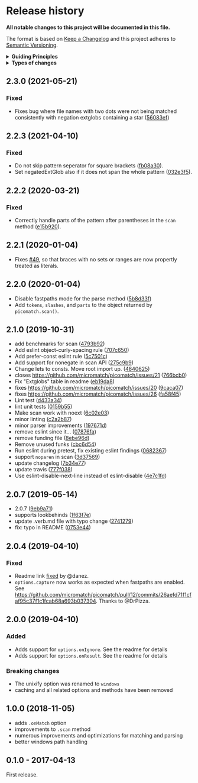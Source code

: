 # Release history

**All notable changes to this project will be documented in this file.**

The format is based on [Keep a Changelog](http://keepachangelog.com/en/1.0.0/)
and this project adheres to
[Semantic Versioning](http://semver.org/spec/v2.0.0.html).

<details>
  <summary><strong>Guiding Principles</strong></summary>

- Changelogs are for humans, not machines.
- There should be an entry for every single version.
- The same types of changes should be grouped.
- Versions and sections should be linkable.
- The latest version comes first.
- The release date of each versions is displayed.
- Mention whether you follow Semantic Versioning.

</details>

<details>
  <summary><strong>Types of changes</strong></summary>

Changelog entries are classified using the following labels _(from
[keep-a-changelog](http://keepachangelog.com/)_):

- `Added` for new features.
- `Changed` for changes in existing functionality.
- `Deprecated` for soon-to-be removed features.
- `Removed` for now removed features.
- `Fixed` for any bug fixes.
- `Security` in case of vulnerabilities.

</details>

## 2.3.0 (2021-05-21)

### Fixed

- Fixes bug where file names with two dots were not being matched consistently
  with negation extglobs containing a star
  ([56083ef](https://github.com/micromatch/picomatch/commit/56083ef))

## 2.2.3 (2021-04-10)

### Fixed

- Do not skip pattern seperator for square brackets
  ([fb08a30](https://github.com/micromatch/picomatch/commit/fb08a30)).
- Set negatedExtGlob also if it does not span the whole pattern
  ([032e3f5](https://github.com/micromatch/picomatch/commit/032e3f5)).

## 2.2.2 (2020-03-21)

### Fixed

- Correctly handle parts of the pattern after parentheses in the `scan` method
  ([e15b920](https://github.com/micromatch/picomatch/commit/e15b920)).

## 2.2.1 (2020-01-04)

- Fixes [#49](https://github.com/micromatch/picomatch/issues/49), so that braces
  with no sets or ranges are now propertly treated as literals.

## 2.2.0 (2020-01-04)

- Disable fastpaths mode for the parse method
  ([5b8d33f](https://github.com/micromatch/picomatch/commit/5b8d33f))
- Add `tokens`, `slashes`, and `parts` to the object returned by
  `picomatch.scan()`.

## 2.1.0 (2019-10-31)

- add benchmarks for scan
  ([4793b92](https://github.com/micromatch/picomatch/commit/4793b92))
- Add eslint object-curly-spacing rule
  ([707c650](https://github.com/micromatch/picomatch/commit/707c650))
- Add prefer-const eslint rule
  ([5c7501c](https://github.com/micromatch/picomatch/commit/5c7501c))
- Add support for nonegate in scan API
  ([275c9b9](https://github.com/micromatch/picomatch/commit/275c9b9))
- Change lets to consts. Move root import up.
  ([4840625](https://github.com/micromatch/picomatch/commit/4840625))
- closes https://github.com/micromatch/picomatch/issues/21
  ([766bcb0](https://github.com/micromatch/picomatch/commit/766bcb0))
- Fix "Extglobs" table in readme
  ([eb19da8](https://github.com/micromatch/picomatch/commit/eb19da8))
- fixes https://github.com/micromatch/picomatch/issues/20
  ([9caca07](https://github.com/micromatch/picomatch/commit/9caca07))
- fixes https://github.com/micromatch/picomatch/issues/26
  ([fa58f45](https://github.com/micromatch/picomatch/commit/fa58f45))
- Lint test ([d433a34](https://github.com/micromatch/picomatch/commit/d433a34))
- lint unit tests
  ([0159b55](https://github.com/micromatch/picomatch/commit/0159b55))
- Make scan work with noext
  ([6c02e03](https://github.com/micromatch/picomatch/commit/6c02e03))
- minor linting
  ([c2a2b87](https://github.com/micromatch/picomatch/commit/c2a2b87))
- minor parser improvements
  ([197671d](https://github.com/micromatch/picomatch/commit/197671d))
- remove eslint since it...
  ([07876fa](https://github.com/micromatch/picomatch/commit/07876fa))
- remove funding file
  ([8ebe96d](https://github.com/micromatch/picomatch/commit/8ebe96d))
- Remove unused funks
  ([cbc6d54](https://github.com/micromatch/picomatch/commit/cbc6d54))
- Run eslint during pretest, fix existing eslint findings
  ([0682367](https://github.com/micromatch/picomatch/commit/0682367))
- support `noparen` in scan
  ([3d37569](https://github.com/micromatch/picomatch/commit/3d37569))
- update changelog
  ([7b34e77](https://github.com/micromatch/picomatch/commit/7b34e77))
- update travis
  ([777f038](https://github.com/micromatch/picomatch/commit/777f038))
- Use eslint-disable-next-line instead of eslint-disable
  ([4e7c1fd](https://github.com/micromatch/picomatch/commit/4e7c1fd))

## 2.0.7 (2019-05-14)

- 2.0.7 ([9eb9a71](https://github.com/micromatch/picomatch/commit/9eb9a71))
- supports lookbehinds
  ([1f63f7e](https://github.com/micromatch/picomatch/commit/1f63f7e))
- update .verb.md file with typo change
  ([2741279](https://github.com/micromatch/picomatch/commit/2741279))
- fix: typo in README
  ([0753e44](https://github.com/micromatch/picomatch/commit/0753e44))

## 2.0.4 (2019-04-10)

### Fixed

- Readme link
  [fixed](https://github.com/micromatch/picomatch/pull/13/commits/a96ab3aa2b11b6861c23289964613d85563b05df)
  by @danez.
- `options.capture` now works as expected when fastpaths are enabled. See
  https://github.com/micromatch/picomatch/pull/12/commits/26aefd71f1cfaf95c37f1c1fcab68a693b037304.
  Thanks to @DrPizza.

## 2.0.0 (2019-04-10)

### Added

- Adds support for `options.onIgnore`. See the readme for details
- Adds support for `options.onResult`. See the readme for details

### Breaking changes

- The unixify option was renamed to `windows`
- caching and all related options and methods have been removed

## 1.0.0 (2018-11-05)

- adds `.onMatch` option
- improvements to `.scan` method
- numerous improvements and optimizations for matching and parsing
- better windows path handling

## 0.1.0 - 2017-04-13

First release.

[keep-a-changelog]: https://github.com/olivierlacan/keep-a-changelog
